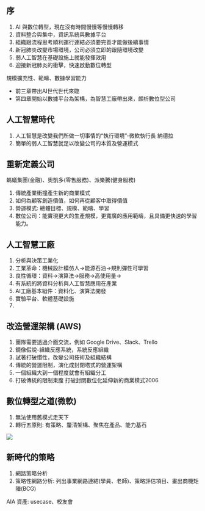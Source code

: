 ## 序
1. AI 與數位轉型，現在沒有時間慢慢等慢慢轉移
2. 資料整合與集中，資訊系統與數據平台
3. 組織跟流程思考順利運行連結必須要完善才能做後續事情
4. 新冠肺炎改變市場環境，公司必須立即的跟隨環境改變
5. 弱人工智慧在基礎設施上就能發揮效用
6. 迎接新冠肺炎的衝擊，快速啟動數位轉型

規模擴充性、範疇、數據學習能力

- 前三章帶出AI世代世代來臨
- 第四章開始以數據平台為架構，為智慧工廠帶出來，頗析數位型公司

## 人工智慧時代
1. 人工智慧是改變我們所做一切事情的“執行環境”-微軟執行長 納德拉
2. 簡單的弱人工智慧就足以改變公司的本質及營運模式

## 重新定義公司
螞蟻集團(金融)、奧凱多(零售服務)、派樂騰(健身服務)
1. 傳統產業衝撞產生新的商業模式
2. 如何為顧客創造價值，如何再從顧客中取得價值
3. 營運模式: 總體目標、規模、範疇、學習
4. 數位公司：能實現更大的生產規模，更寬廣的應用範疇，且具備更快速的學習能力。

## 人工智慧工廠
1. 分析與決策工業化
2. 工業革命：機械設計模仿人->能源石油->規則彈性可學習
3. 良性循環：資料->演算法->服務->高使用量->
4. 有系統的將資料分析與人工智慧應用在產業
5. AI工廠基本組件：資料化、演算法開發
6. 實驗平台、軟體基礎設施
7. 

## 改造營運架構 (AWS)
1. 團隊需要透過介面交流，例如 Google Drive、Slack、Trello
2. 鏡像假說-組織反應系統，系統反應組織
3. 試著打破慣性，改變公司技術及組織結構
4. 傳統的營運限制，演化成封閉塔式的營運架構
5. 一個組織大到一個程度就會有組織分工
6. 打破傳統的限制束腹 打破封閉數位化延伸新的商業模式2006

## 數位轉型之道(微軟)
1. 無法使用舊模式走天下
2. 轉行五原則: 有策略、釐清架構、聚焦在產品、能力基石

![](https://i.imgur.com/LCA7llW.png)

## 新時代的策略
1. 網路策略分析
2. 策略性網路分析: 列出事業網路連結(學員、老師)、策略評估項目、畫出商機矩陣(BCG)

AIA 資產: usecase、校友會